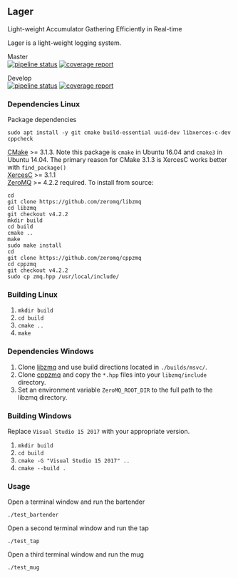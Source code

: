 Lager
-----------

Light-weight Accumulator Gathering Efficiently in Real-time   
   
Lager is a light-weight logging system.
   
Master   
[![pipeline status](https://js-er-code.jsc.nasa.gov/lager/lager/badges/master/pipeline.svg)](https://js-er-code.jsc.nasa.gov/lager/lager/commits/master) [![coverage report](https://js-er-code.jsc.nasa.gov/lager/lager/badges/master/coverage.svg)](https://artifacts.jsc.nasa.gov/artifactory/doc/lager/lager/master/coverage/index.html)   
   
Develop   
[![pipeline status](https://js-er-code.jsc.nasa.gov/lager/lager/badges/develop/pipeline.svg)](https://js-er-code.jsc.nasa.gov/lager/lager/commits/develop) [![coverage report](https://js-er-code.jsc.nasa.gov/lager/lager/badges/develop/coverage.svg)](https://artifacts.jsc.nasa.gov/artifactory/doc/lager/lager/develop/coverage/index.html)   

### Dependencies Linux

Package dependencies   

`sudo apt install -y git cmake build-essential uuid-dev libxerces-c-dev cppcheck`   

[CMake](https://cmake.org) >= 3.1.3.  Note this package is `cmake` in Ubuntu 16.04 and `cmake3` in Ubuntu 14.04.  The primary reason for CMake 3.1.3 is XercesC works better with `find_package()`   
[XercesC](https://xerces.apache.org/xerces-c/) >= 3.1.1   
[ZeroMQ](https://github.com/zeromq/libzmq) >= 4.2.2 required.  To install from source:   

```
cd
git clone https://github.com/zeromq/libzmq
cd libzmq
git checkout v4.2.2
mkdir build
cd build
cmake ..
make
sudo make install
cd
git clone https://github.com/zeromq/cppzmq
cd cppzmq
git checkout v4.2.2
sudo cp zmq.hpp /usr/local/include/
```

### Building Linux

1. `mkdir build`   
2. `cd build`   
3. `cmake ..`   
4. `make`   

### Dependencies Windows

1. Clone [libzmq](https://github.com/zeromq/libzmq) and use build directions located in `./builds/msvc/`.   
2. Clone [cppzmq](https://github.com/zeromq/cppzmq) and copy the `*.hpp` files into your `libzmq/include` directory.   
3. Set an environment variable `ZeroMQ_ROOT_DIR` to the full path to the libzmq directory.

### Building Windows

Replace `Visual Studio 15 2017` with your appropriate version.   
   
1. `mkdir build`   
2. `cd build`   
3. `cmake -G "Visual Studio 15 2017" ..`   
4. `cmake --build .`   

### Usage

Open a terminal window and run the bartender   
   
`./test_bartender`   
   
Open a second terminal window and run the tap   
   
`./test_tap`   
   
Open a third terminal window and run the mug   
   
`./test_mug`   
